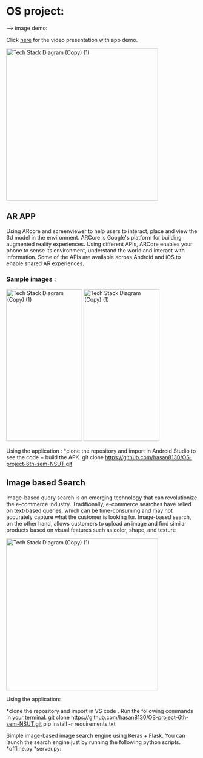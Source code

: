 # OS project:

--> image demo:

Click [here](https://www.youtube.com/watch?v=DVJmYapMPGo) for the video presentation with app demo.


<img width="400" alt="Tech Stack Diagram (Copy) (1)" src="https://user-images.githubusercontent.com/76277112/231263593-31251f11-e00e-486b-8762-4106b3ea7023.png">

## AR APP

Using ARcore and screenviewer to help users to interact, place and view the 3d model in the environment.
ARCore is Google's platform for building augmented reality experiences. Using different APIs, ARCore enables your phone to sense its environment, understand the world and interact with information. Some of the APIs are available across Android and iOS to enable shared AR experiences.

### Sample images : 
<img width="200" height="400" alt="Tech Stack Diagram (Copy) (1)" src="https://user-images.githubusercontent.com/76277112/231264557-17631d7a-ce32-4c3d-be90-be0c5d87639f.jpg">

<img width="200" height="400" alt="Tech Stack Diagram (Copy) (1)" src="https://user-images.githubusercontent.com/76277112/231265804-88e80899-948a-4c71-9e85-667d98f2743c.jpg">

Using the  application :
*clone the repository and import in Android Studio to see the code + build the APK.
git clone https://github.com/hasan8130/OS-project-6th-sem-NSUT.git

## Image based Search

Image-based query search is an emerging technology that can revolutionize the e-commerce industry. Traditionally, e-commerce searches have relied on text-based queries, which can be time-consuming and may not accurately capture what the customer is looking for. Image-based search, on the other hand, allows customers to upload an image and find similar products based on visual features such as color, shape, and texture


<img width="400" height="400" alt="Tech Stack Diagram (Copy) (1)" src="https://user-images.githubusercontent.com/76277112/231266269-280678e0-eb82-4ed0-86ab-be5006bdd8c3.jpg">

Using the application:

*clone the repository and import in VS code . Run the following commands in your terminal.
git clone https://github.com/hasan8130/OS-project-6th-sem-NSUT.git
pip install -r requirements.txt

Simple image-based image search engine using Keras + Flask. You can launch the search engine just by running the following python scripts.
*offline.py
*server.py: 


